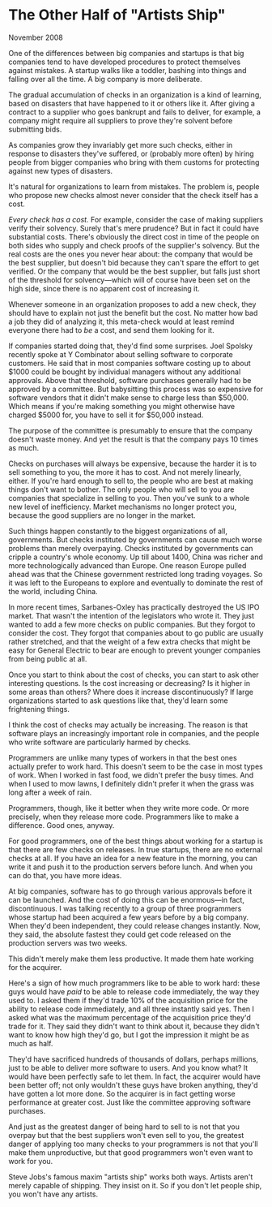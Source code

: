 # The Other Half of "Artists Ship"  

November 2008  
  
One of the differences between big companies and startups is that
big companies tend to have developed procedures to protect themselves
against mistakes. A startup walks like a toddler, bashing
into things and falling over all the time. A big company is more
deliberate.  
  
The gradual accumulation of checks in an organization is a kind of
learning, based on disasters that have happened to it or others
like it. After giving a contract to a supplier who goes bankrupt
and fails to deliver, for example, a company might require all
suppliers to prove they're solvent before submitting bids.  
  
As companies grow they invariably get more such checks, either in
response to disasters they've suffered, or (probably more often)
by hiring people from bigger companies who bring with them customs
for protecting against new types of disasters.  
  
It's natural for organizations to learn from mistakes. The problem
is, people who propose new checks almost never consider that the
check itself has a cost.  
  
*Every check has a cost.* For example, consider the case of making
suppliers verify their solvency. Surely that's mere prudence? But
in fact it could have substantial costs. There's obviously the
direct cost in time of the people on both sides who supply and check
proofs of the supplier's solvency. But the real costs are the ones
you never hear about: the company that would be the best supplier,
but doesn't bid because they can't spare the effort to get verified.
Or the company that would be the best supplier, but falls just short
of the threshold for solvency—which will of course have been set
on the high side, since there is no apparent cost of increasing it.  
  
Whenever someone in an organization proposes to add a new check,
they should have to explain not just the benefit but the cost. No
matter how bad a job they did of analyzing it, this meta-check would
at least remind everyone there had to *be* a cost, and send them
looking for it.  
  
If companies started doing that, they'd find some surprises. Joel
Spolsky recently spoke at Y Combinator about selling software to
corporate customers. He said that in most companies software costing
up to about $1000 could be bought by individual managers without
any additional approvals. Above that threshold, software purchases
generally had to be approved by a committee. But babysitting this
process was so expensive for software vendors that it didn't make
sense to charge less than $50,000. Which means if you're making
something you might otherwise have charged $5000 for, you have to
sell it for $50,000 instead.  
  
The purpose of the committee is presumably to ensure that the company
doesn't waste money. And yet the result is that the company pays
10 times as much.  
  
Checks on purchases will always be expensive, because the harder
it is to sell something to you, the more it has to cost. And not
merely linearly, either. If you're hard enough to sell to, the
people who are best at making things don't want to bother. The
only people who will sell to you are companies that specialize in
selling to you. Then you've sunk to a whole new level of inefficiency.
Market mechanisms no longer protect you, because the good suppliers
are no longer in the market.  
  
Such things happen constantly to the biggest organizations of all,
governments. But checks instituted by governments can cause much
worse problems than merely overpaying. Checks instituted by
governments can cripple a country's whole economy. Up till about
1400, China was richer and more technologically advanced than Europe.
One reason Europe pulled ahead was that the Chinese government
restricted long trading voyages. So it was left to the Europeans
to explore and eventually to dominate the rest of the world, including
China.  
  
In more recent times, Sarbanes-Oxley has practically destroyed the
US IPO market. That wasn't the intention of the legislators who
wrote it. They just wanted to add a few more checks on public
companies. But they forgot to consider the cost. They forgot that
companies about to go public are usually rather stretched, and that
the weight of a few extra checks that might be easy for General
Electric to bear are enough to prevent younger companies from being
public at all.  
  
Once you start to think about the cost of checks, you can start to
ask other interesting questions. Is the cost increasing or decreasing?
Is it higher in some areas than others? Where does it increase
discontinuously? If large organizations started to ask questions
like that, they'd learn some frightening things.  
  
I think the cost of checks may actually be increasing. The reason
is that software plays an increasingly important role in companies,
and the people who write software are particularly harmed by checks.  
  
Programmers are unlike many types of workers in that the best ones
actually prefer to work hard. This doesn't seem to be the case in
most types of work. When I worked in fast food, we didn't prefer
the busy times. And when I used to mow lawns, I definitely didn't
prefer it when the grass was long after a week of rain.  
  
Programmers, though, like it better when they write more code. Or
more precisely, when they release more code. Programmers like to
make a difference. Good ones, anyway.  
  
For good programmers, one of the best things about working for a
startup is that there are few checks on releases. In true startups,
there are no external checks at all. If you have an idea for a new
feature in the morning, you can write it and push it to the production
servers before lunch. And when you can do that, you have more
ideas.  
  
At big companies, software has to go through various approvals
before it can be launched. And the cost of doing this can be
enormous—in fact, discontinuous. I was talking recently to a
group of three programmers whose startup had been acquired a few
years before by a big company. When they'd been independent, they
could release changes instantly. Now, they said, the absolute
fastest they could get code released on the production servers was
two weeks.  
  
This didn't merely make them less productive. It made them hate
working for the acquirer.  
  
Here's a sign of how much programmers like to be able to work hard:
these guys would have *paid* to be able to release code immediately,
the way they used to. I asked them if they'd trade 10% of the
acquisition price for the ability to release code immediately, and
all three instantly said yes. Then I asked what was the maximum
percentage of the acquisition price they'd trade for it. They said
they didn't want to think about it, because they didn't want to
know how high they'd go, but I got the impression it might be as
much as half.  
  
They'd have sacrificed hundreds of thousands of dollars, perhaps
millions, just to be able to deliver more software to users. And
you know what? It would have been perfectly safe to let them. In
fact, the acquirer would have been better off; not only wouldn't
these guys have broken anything, they'd have gotten a lot more done.
So the acquirer is in fact getting worse performance at greater
cost. Just like the committee approving software purchases.  
  
And just as the greatest danger of being hard to sell to is not
that you overpay but that the best suppliers won't even sell to
you, the greatest danger of applying too many checks to your
programmers is not that you'll make them unproductive, but that
good programmers won't even want to work for you.  
  
Steve Jobs's famous maxim "artists ship" works both ways. Artists
aren't merely capable of shipping. They insist on it. So if you
don't let people ship, you won't have any artists.  
  
